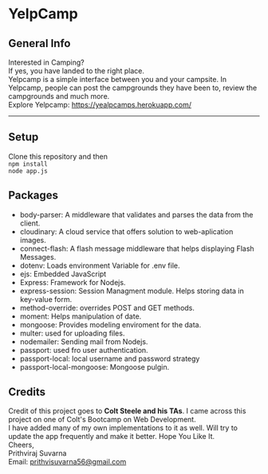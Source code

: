 # YelpCamp


## General Info
Interested in Camping?<br>
If yes, you have landed to the right place.<br>
Yelpcamp is a simple interface between you and your campsite.
In Yelpcamp, people can post the campgrounds they have been to, review the campgrounds and much more.<br>
Explore Yelpcamp: https://yealpcamps.herokuapp.com/
<hr>


## Setup

Clone this repository and then <br>
``` npm install ```
<br>
``` node app.js ```

## Packages 
<ul>
  <li>body-parser: A middleware that validates and parses the data from the client.</li>
  <li>cloudinary: A cloud service that offers solution to web-aplication images.</li>
  <li>connect-flash: A flash message middleware that helps displaying Flash Messages.</li>
  <li>dotenv: Loads environment Variable for .env file.</li>
  <li>ejs: Embedded JavaScript</li>
  <li>Express: Framework for Nodejs.</li>
  <li>express-session: Session Managment module. Helps storing data in key-value form.</li>
  <li>method-override: overrides POST and GET methods.</li>
  <li>moment: Helps manipulation of date.</li>
  <li>mongoose: Provides modeling enviroment for the data.</li>
  <li>multer: used for uploading files.</li>
  <li>nodemailer: Sending mail from Nodejs.</li>
  <li>passport: used fro user authentication.</li>
  <li>passport-local: local username and password strategy</li>
  <li>passport-local-mongoose: Mongoose pulgin.</li>
</ul>

## Credits
Credit of this project goes to <b>Colt Steele and his TAs</b>.
I came across this project on one of Colt's Bootcamp on Web Development.<br>
I have added many of my own implementations to it as well.
Will try to update the app frequently and make it better.
Hope You Like It.<br>
Cheers,<br>
Prithviraj Suvarna<br>
Email: prithvisuvarna56@gmail.com
